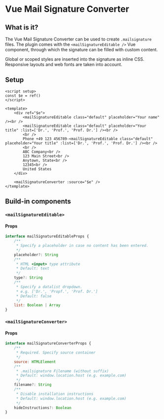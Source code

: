 # Vue Mail Signature Converter

## What is it?

The Vue Mail Signature Converter can be used to create `.mailsignature` files. The plugin comes with the `<mailSignatureEditable />` Vue component, through which the signature can be filled with custom content.

Global or scoped styles are inserted into the signature as inline CSS. Responsive layouts and web fonts are taken into account.

## Setup

```vue
<script setup>
const $e = ref()
</script>

<template>
    <div ref="$e">
        <mailSignatureEditable class="default" placeholder="Your name" /><br />
        <mailSignatureEditable class="default" placeholder="Your title" :list=['Dr.', 'Prof.', 'Prof. Dr.'] /><br />
        <br />
        Phone +49 123 456789-<mailSignatureEditable class="default" placeholder="Your title" :list=['Dr.', 'Prof.', 'Prof. Dr.'] /><br />
        <br />
        ABC Company<br />
        123 Main Street<br />
        Anytown, State<br />
        12345<br />
        United States
    </div>

    <mailSignatureConverter :source="$e" />
</template>
```

## Build-in components

### `<mailSignatureEditable>`

#### Props

```javascript
interface mailSignatureEditableProps {
    /**
     * Specify a placeholder in case no content has been entered.
     */
    placeholder?: String
    /**
     * HTML <input> type attribute
     * Default: text
     */    
    type?: String
    /**
     * Specify a datalist dropdown. 
     * e.g. ['Dr.', 'Propf.', 'Prof. Dr.']
     * Default: false
     */       
    list: Boolean | Array
}
```

### `<mailSignatureConverter>`

#### Props

```javascript
interface mailSignatureConverterProps {
    /**
     * Required. Specify source container
     */
    source: HTMLElement
    /**
     * .mailsignature Filename (without suffix)
     * Default: window.location.host (e.g. example.com)
     */    
    filename?: String
    /**
     * Disable installation instructions
     * Default: window.location.host (e.g. example.com)
     */        
    hideInstructions?: Boolean   
}
```
